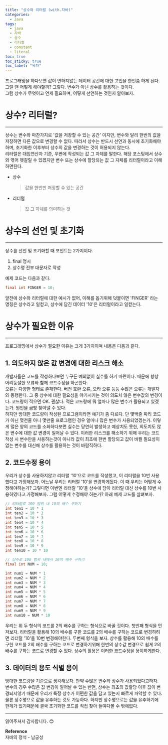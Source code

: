 ```yaml
---
title: "상수와 리터럴 (with.자바)"
categories:
  - Java
tags:
  - java
  - 자바
  - 상수
  - 리터럴
  - constant
  - literal
toc: true
toc_sticky: true
toc_label: "목차"
---
```


프로그래밍을 하다보면 값이 변하지않는 데이터 공간에 대한 고민을 한번쯤 하게 된다. 그럴 땐 어떻게 해야할까? 그렇다. 변수가 아닌 상수를 활용하는 것이다.  
그럼 상수가 무엇이고 언제 필요하며, 어떻게 선언하는 것인지 알아보자.

# 상수? 리터럴?
---
상수는 변수와 마찬가지로 '값을 저장할 수 있는 공간' 이지만, 변수와 달리 한번의 값을 저장하면 다른 값으로 변경할 수 없다. 따라서 상수는 반드시 선언과 동시에 초기화해야 하며, 초기화한 이후부터 상수의 값을 변경하는 것이 허용되지 않는다.  
리터럴은 대입연산자 기준, 우변에 작성되는 값 그 자체를 말한다. 해당 포스팅에서 상수와 엮어 헷갈릴 수 있겠지만 변수 또는 상수에 할당되는 값 그 자체를 리터럴이라고 이해하면된다.

- 상수
    >값을 한번만 저장할 수 있는 공간
- 리터럴
    >값 그 자체를 의미하는 것

# 상수의 선언 및 초기화
---
상수를 선언 및 초기화할 때 포인트는 2가지이다.
1. final 명시
2. 상수명 전부 대문자로 작성

예제 코드는 다음과 같다.
```java
final int FINGER = 10;
```

앞전에 상수와 리터럴에 대한 예시가 없어, 이해를 돕기위해 덧붙이면 'FINGER' 라는 명칭은 상수라고 일컫고, 상수에 담긴 데이터 '10'은 리터럴이라고 일컫는다.

# 상수가 필요한 이유
---
프로그래밍에서 상수가 필요한 이유는 크게 3가지이며 내용은 다음과 같다.

## 1. 의도하지 않은 값 변경에 대한 리스크 해소
개발자들은 코드를 작성하다보면 누구든 예외없이 실수를 하기 마련이다. 때문에 항상 어리둥절한 오류와 함께 코드수정을 하곤한다.  
오류는 다양한 형태로 존재한다. 버전 호환 오류, 오타 오류 등등 수많은 오류는 개발자와 동행한다. 그 중 상수에 대한 필요성을 야기시키는 것이 의도치 않은 변수값의 변경이다.
코드량이 적으면 OK. 괜찮다. 적은 코드량에 뭐 얼마나 많은 변수가 활용되고 있겠는가. 원인을 금방 찾아낼 수 있다.  
하지만 방대한 코드량이 작성된 프로그램이라면 얘기가 좀 다르다. 단 몇백줄 짜리 코드가 아닌 몇천줄 아니 몇만줄 프로그램인 경우 얼마나 많은 변수가 사용되었겠는가. 이렇게 많은 양의 코드를 소화하다보면 실수는 당연히 발생하고 예상치도 못한, 의도치도 않은 변수에 대한 값 변경이 일어날 수 있다. 이러한 리스크를 해소하기 위해 우리는 코드 작성 시 변수만을 사용하는것이 아니라 값이 최초에 한번 할당되고 값이 바뀔 필요성이 없는 변수를 대신해 상수를 활용하는 것이 바람직하다.

## 2. 코드수정 용이
우리가 상수를 사용하지않고 리터럴 '10'으로 코드를 작성했고, 이 리터럴을 10번 사용했다고 가정해보자. 어느날 우리는 리터럴 '10'을 변경하게됬다. 이 때 우리는 어떻게 수정해야하는가? 
그렇다면 이번엔 리터럴 '10'을 상수에 담아 리터럴 대신 상수를 10번 사용하였다고 가정해보자. 그럼 어떻게 수정해야 하는가? 아래 예제 코드를 살펴보자.
```java
// 리터럴로 100 범위 내 10의 배수 구하기
int ten1 = 10 * 1
int ten2 = 10 * 2
int ten3 = 10 * 3
int ten4 = 10 * 4
int ten5 = 10 * 5
int ten6 = 10 * 6
int ten7 = 10 * 7
int ten8 = 10 * 8
int ten9 = 10 * 9
int ten10 = 10 * 10

// 상수로 100 범위 내에서 10의 배수 구하기
final int NUM = 10;

int num1 = NUM * 1
int num2 = NUM * 2
int num3 = NUM * 3
int num4 = NUM * 4
int num5 = NUM * 5
int num6 = NUM * 6
int num7 = NUM * 7
int num8 = NUM * 8
int num9 = NUM * 9
int num10 = NUM * 10
```

우리는 위 두 형식의 코드를 2의 배수를 구하는 형식으로 바꿀 것이다. 첫번째 형식을 먼저보자. 리터럴을 활용해 10의 배수를 구한 코드를 2의 배수를 구하는 코드로 변경하려면 리터럴 '10'을 10번 변경해야한다. 두번째 형식을 보자. 상수를 활용해 10의 배수를 구한 코드를 2의 배수를 구하는 코드로 변경하기위해 한번의 상수값 변경으로 쉽게 2의 배수를 구하는 코드로 변경할 수 있다. 상수의 활용은 이러한 코드수정을 용이하게한다.

## 3. 데이터의 용도 식별 용이
방대한 코드량을 기준으로 생각해보자. 만약 수많은 변수와 상수가 사용되었다고하자. 변수의 경우 수많은 값 변경이 일어날 수 있는 반면, 상수는 최초의 값할당 이후 값이 변경되지않기 때문에 우리가 특정 상수가 어떤한 값을 담고 있는지 빠르게 파악할 수 있다. 물론 상수명으로 값을 유추하는 것도 가능하다. 하지만 상수명으로는 값을 유추하기에 한계가 있기때문에 결국 초기화한 코드를 직접 찾아 들여다볼 수 밖에없다.

---

읽어주셔서 감사합니다. 😊

__Reference__  
자바의 정석 - 남궁성